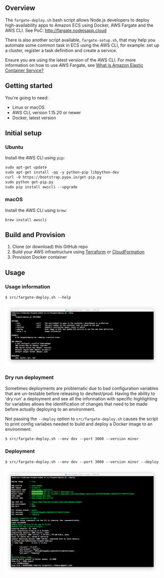 ## Overview

The `fargate-deploy.sh` bash script allows Node.js developers to deploy high-availability apps to Amazon ECS using Docker, AWS Fargate and the AWS CLI. See PoC: http://fargate.nodejsapp.cloud

There is also another script available, `fargate-setup.sh`, that may help you automate some common task in ECS using the AWS CLI, for example: set up a cluster, register a task definition and create a service. 

Ensure you are using the latest version of the AWS CLI. For more information on how to use AWS Fargate, see [What is Amazon Elastic Container Service?](https://docs.aws.amazon.com/AmazonECS/latest/developerguide/Welcome.html)

## Getting started

You're going to need:

* Linux or macOS
* AWS CLI, version 1.15.20 or newer
* Docker, latest version

## Initial setup
### Ubuntu
Install the AWS CLI using `pip`:
```
sudo apt-get update
sudo apt-get install -qq -y python-pip libpython-dev
curl -O https://bootstrap.pypa.io/get-pip.py
sudo python get-pip.py
sudo pip install awscli --upgrade
```
### macOS
Install the AWS CLI using `brew`:
```
brew install awscli
```

## Build and Provision
1. Clone (or download) this GitHub repo
2. Build your AWS infrastructure using [Terraform](https://www.terraform.io/intro/getting-started/build.html) or [CloudFormation](https://docs.aws.amazon.com/AWSCloudFormation/latest/UserGuide/Welcome.html)
3. Provision Docker container

## Usage 
### Usage information
```
$ src/fargate-deploy.sh --help
```

![](https://raw.githubusercontent.com/fedecarg/aws-fargate-node/master/node-webapp-example/public/images/aws-fargate-usage-info.png)

### Dry run deployment
Sometimes deployments are problematic due to bad configuration variables that are un-testable before releasing to dev/test/prod. Having the ability to 'dry run' a deployment and see all the information with specific highlighting for variables allows the identification of changes that need to be made before actually deploying to an environment.

Not passing the `--deploy` option to `src/fargate-deploy.sh` causes the script to print config variabes needed to build and deploy a Docker image to an environment:
```
$ src/fargate-deploy.sh --env dev --port 3000 --version minor
```

### Deployment 
```
$ src/fargate-deploy.sh --env dev --port 3000 --version minor --deploy
```
![](https://raw.githubusercontent.com/fedecarg/aws-fargate-node/master/node-webapp-example/public/images/aws-fargate-deploy.png)

